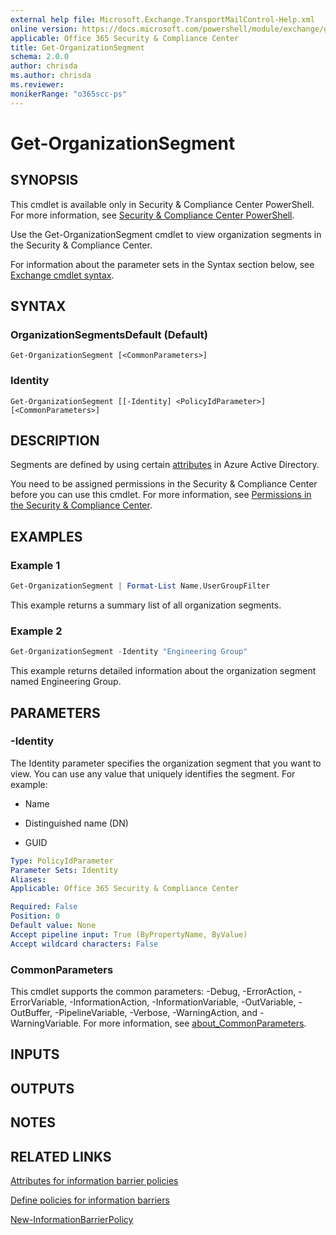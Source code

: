 ```yaml
---
external help file: Microsoft.Exchange.TransportMailControl-Help.xml
online version: https://docs.microsoft.com/powershell/module/exchange/get-organizationsegment
applicable: Office 365 Security & Compliance Center
title: Get-OrganizationSegment
schema: 2.0.0
author: chrisda
ms.author: chrisda
ms.reviewer:
monikerRange: "o365scc-ps"
---
```


# Get-OrganizationSegment

## SYNOPSIS
This cmdlet is available only in Security & Compliance Center PowerShell. For more information, see [Security & Compliance Center PowerShell](https://docs.microsoft.com/powershell/exchange/scc-powershell).

Use the Get-OrganizationSegment cmdlet to view organization segments in the Security & Compliance Center.

For information about the parameter sets in the Syntax section below, see [Exchange cmdlet syntax](https://docs.microsoft.com/powershell/exchange/exchange-cmdlet-syntax).

## SYNTAX

### OrganizationSegmentsDefault (Default)
```
Get-OrganizationSegment [<CommonParameters>]
```

### Identity
```
Get-OrganizationSegment [[-Identity] <PolicyIdParameter>] [<CommonParameters>]
```

## DESCRIPTION
Segments are defined by using certain [attributes](https://docs.microsoft.com/microsoft-365/compliance/information-barriers-attributes) in Azure Active Directory.

You need to be assigned permissions in the Security & Compliance Center before you can use this cmdlet. For more information, see [Permissions in the Security & Compliance Center](https://docs.microsoft.com/microsoft-365/security/office-365-security/permissions-in-the-security-and-compliance-center).

## EXAMPLES

### Example 1
```powershell
Get-OrganizationSegment | Format-List Name,UserGroupFilter
```

This example returns a summary list of all organization segments.

### Example 2
```powershell
Get-OrganizationSegment -Identity "Engineering Group"
```

This example returns detailed information about the organization segment named Engineering Group.

## PARAMETERS

### -Identity
The Identity parameter specifies the organization segment that you want to view. You can use any value that uniquely identifies the segment. For example:

- Name

- Distinguished name (DN)

- GUID

```yaml
Type: PolicyIdParameter
Parameter Sets: Identity
Aliases:
Applicable: Office 365 Security & Compliance Center

Required: False
Position: 0
Default value: None
Accept pipeline input: True (ByPropertyName, ByValue)
Accept wildcard characters: False
```

### CommonParameters
This cmdlet supports the common parameters: -Debug, -ErrorAction, -ErrorVariable, -InformationAction, -InformationVariable, -OutVariable, -OutBuffer, -PipelineVariable, -Verbose, -WarningAction, and -WarningVariable. For more information, see [about_CommonParameters](https://go.microsoft.com/fwlink/p/?LinkID=113216).

## INPUTS

###  

## OUTPUTS

###  

## NOTES

## RELATED LINKS

[Attributes for information barrier policies](https://docs.microsoft.com/microsoft-365/compliance/information-barriers-attributes)

[Define policies for information barriers](https://docs.microsoft.com/microsoft-365/compliance/information-barriers-policies)

[New-InformationBarrierPolicy](https://docs.microsoft.com/powershell/module/exchange/new-informationbarrierpolicy)
